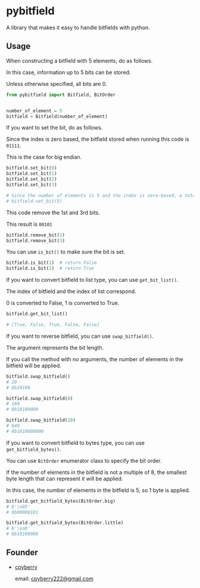 # pybitfield

A library that makes it easy to handle bitfields with python.

## Usage

When constructing a bitfield with 5 elements, do as follows.

In this case, information up to 5 bits can be stored.

Unless otherwise specified, all bits are 0.

```python
from pybitfield import Bitfield, BitOrder


number_of_element = 5
bitfield = Bitfield(number_of_element)
```

If you want to set the bit, do as follows.

Since the index is zero based, the bitfield stored when running this code is `01111`.

This is the case for big endian.

```python
bitfield.set_bit(0)
bitfield.set_bit(1)
bitfield.set_bit(2)
bitfield.set_bit(3)

# Since the number of elements is 5 and the index is zero-based, a total of 5 index from 0 to 4 can be specified.
# bitfield.set_bit(5)
```

This code remove the 1st and 3rd bits.

This result is `00101`

```python
bitfield.remove_bit(1)
bitfield.remove_bit(3)
```

You can use `is_bit()` to make sure the bit is set.

```python
bitfield.is_bit(1)  # return False
bitfield.is_bit(2)  # return True
```

If you want to convert bitfield to list type, you can use `get_bit_list()`.

The index of bitfield and the index of list correspond.

0 is converted to False, 1 is converted to True.

```python
bitfield.get_bit_list()

# [True, False, True, False, False]
```

If you want to reverse bitfield, you can use `swap_bitfield()`.

The argument represents the bit length.

If you call the method with no arguments, the number of elements in the bitfield will be applied.

```python
bitfield.swap_bitfield()
# 20
# 0b10100

bitfield.swap_bitfield(8)
# 160
# 0b10100000

bitfield.swap_bitfield(10)
# 640
# 0b1010000000
```

If you want to convert bitfield to bytes type, you can use `get_bitfield_bytes()`.

You can use `BitOrder` enumerator class to specify the bit order.

If the number of elements in the bitfield is not a multiple of 8, the smallest byte length that can represent it will be applied.

In this case, the number of elements in the bitfield is 5, so 1 byte is applied.

```python
bitfield.get_bitfield_bytes(BitOrder.big)
# b'\x05'
# 0b00000101

bitfield.get_bitfield_bytes(BitOrder.little)
# b'\xa0'
# 0b10100000
```

## Founder

* [cpyberry](https://github.com/cpyberry)

	email: cpyberry222@gmail.com
